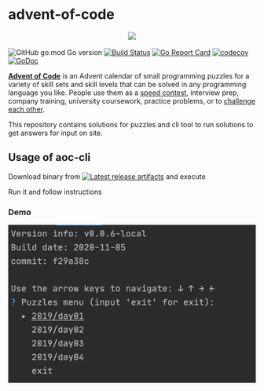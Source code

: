 # advent-of-code
<p align="center">
    <img src="https://user-images.githubusercontent.com/16360374/49324718-7954f100-f4e8-11e8-8ef6-1b701afc504f.png" width="225"/>
</p>  


![GitHub go.mod Go version](https://img.shields.io/github/go-mod/go-version/obalunenko/advent-of-code)
[![Build Status](https://travis-ci.com/obalunenko/advent-of-code.svg?branch=master)](https://travis-ci.com/obalunenko/advent-of-code)
[![Go Report Card](https://goreportcard.com/badge/github.com/obalunenko/advent-of-code)](https://goreportcard.com/report/github.com/obalunenko/advent-of-code)
[![codecov](https://codecov.io/gh/obalunenko/advent-of-code/branch/master/graph/badge.svg)](https://codecov.io/gh/obalunenko/advent-of-code)
[![GoDoc](https://godoc.org/github.com/obalunenko/advent-of-code?status.svg)](https://godoc.org/github.com/obalunenko/advent-of-code)


[**Advent of Code**](http://adventofcode.com/) is an Advent calendar of small programming puzzles for a variety of skill sets and skill levels that can be solved in any programming language you like. People use them as a [speed contest](https://adventofcode.com/2019/leaderboard), interview prep, company training, university coursework, practice problems, or to [challenge each other](https://www.reddit.com/r/adventofcode/search?q=flair%3Aupping&restrict_sr=on).

This repository contains solutions for puzzles and cli tool to run solutions to get answers for input on site.

## Usage of aoc-cli

Download binary from [![Latest release artifacts](https://img.shields.io/badge/artifacts-download-blue.svg)](https://github.com/obalunenko/advent-of-code/releases/latest)
and execute

Run it and follow instructions

### Demo

![cli demo](./.assets/demo.png)

